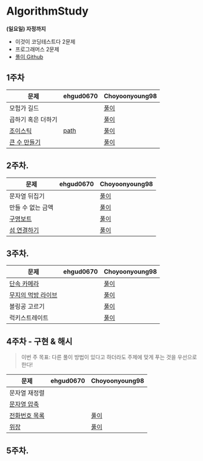 # AlgorithmStudy

**(일요일) 자정까지**  
- 이것이 코딩테스트다 2문제
- 프로그래머스 2문제
- [풀이 Github](https://github.com/ndb796/python-for-coding-test)

## 1주차

| 문제 | ehgud0670 | Choyoonyoung98 |  
| --- | --- | --------- |
| 모험가 길드 |  |  [풀이](yoonyoung/그리디%20/모험가_길드.md) | 
| 곱하기 혹은 더하기 |  |  [풀이](yoonyoung/그리디%20/곱하기_혹은_더하기.md)| 
| [조이스틱](https://programmers.co.kr/learn/courses/30/lessons/42860) | [path](./ehgud0670/그리디/조이스틱.md)   |  [풀이](yoonyoung/그리디%20/조이스틱.md)|
| [큰 수 만들기](https://programmers.co.kr/learn/courses/9899/lessons/55829) |   |  [풀이](yoonyoung/그리디%20/큰_수_만들기.md)|

## 2주차.

| 문제 | ehgud0670 | Choyoonyoung98 |  
| --- | --- | --------- |
| 문자열 뒤집기 |  |   [풀이](yoonyoung/그리디%20/문자열_뒤집기.md)| 
| 만들 수 없는 금액 |  |  [풀이](yoonyoung/그리디%20/만들_수_없는_금액.md)| 
| [구명보트](https://programmers.co.kr/learn/courses/30/lessons/42885) |    |  [풀이](yoonyoung/그리디%20/구명보트.md)|
| [섬 연결하기](https://programmers.co.kr/learn/courses/30/lessons/42861) |   |  [풀이](yoonyoung/그리디%20/섬_연결하기.md)|

## 3주차.

| 문제 | ehgud0670 | Choyoonyoung98 |  
| --- | --- | --------- |
| [단속 카메라](https://programmers.co.kr/learn/courses/30/lessons/42884) |  |   [풀이](yoonyoung/그리디%20/단속카메라.md)| 
| [무지의 먹방 라이브](https://programmers.co.kr/learn/courses/30/lessons/42891) |  |  [풀이](yoonyoung/그리디%20/무지의_먹방_라이브.md)| 
| 볼링공 고르기 |    |  [풀이](yoonyoung/그리디%20/볼링공_고르기.md)|
| 럭키스트레이트 |   |  [풀이](yoonyoung/그리디%20/섬_연결하기.md)|

## 4주차 - 구현 & 해시
> 이번 주 목표: 다른 풀이 방법이 있다고 하더라도 주제에 맞게 푸는 것을 우선으로 한다!

| 문제 | ehgud0670 | Choyoonyoung98 |  
| --- | --- | --------- |
| 문자열 재정렬 |  |   | 
| [문자열 압축](https://programmers.co.kr/learn/courses/30/lessons/60057) |  |  | 
| [전화번호 목록](https://programmers.co.kr/learn/courses/30/lessons/42577) |    |  [풀이](yoonyoung/그리디%20/볼링공_고르기.md)|
| [위장](https://programmers.co.kr/learn/courses/30/lessons/42578) |   |  [풀이](yoonyoung/그리디%20/섬_연결하기.md)|

## 5주차.
